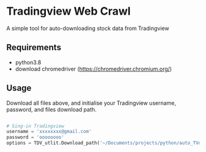 # Tradingview Web Crawl
A simple tool for auto-downloading stock data from Tradingview

## Requirements
- python3.8
- download chromedriver (https://chromedriver.chromium.org/)

## Usage
Download all files above, and initialise your Tradingview username, password, and files download path.

```python

# Sing-in Tradingview
username = 'xxxxxxxx@gmail.com'
password = 'oooooooo'
options = TDV_utlit.Download_path('~/Documents/projects/python/auto_TVdata/australia/data/')

```

